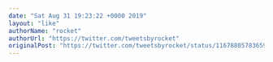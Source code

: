 ```yaml
---
date: "Sat Aug 31 19:23:22 +0000 2019"
layout: "like"
authorName: "rocket"
authorUrl: "https://twitter.com/tweetsbyrocket"
originalPost: "https://twitter.com/tweetsbyrocket/status/1167880578365943809"
---
```

